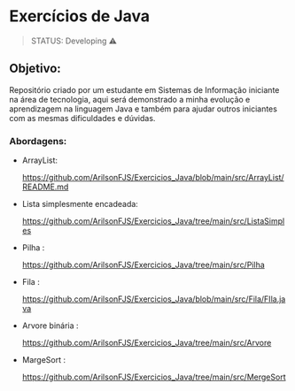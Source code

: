 <h1> Exercícios de Java </h1>

> STATUS: Developing ⚠️

## Objetivo:

Repositório criado por um estudante em Sistemas de Informação iniciante na área de tecnologia, aqui será demonstrado a minha evolução e aprendizagem na linguagem Java 
e também para ajudar outros iniciantes com as mesmas dificuldades e dúvidas.

<h3> Abordagens: </h3>

+ ArrayList: <p> https://github.com/ArilsonFJS/Exercicios_Java/blob/main/src/ArrayList/README.md </p>

+ Lista simplesmente encadeada: <p> https://github.com/ArilsonFJS/Exercicios_Java/tree/main/src/ListaSimples </p>

+ Pilha : <p> https://github.com/ArilsonFJS/Exercicios_Java/tree/main/src/Pilha </p>

+ Fila : <p>https://github.com/ArilsonFJS/Exercicios_Java/blob/main/src/Fila/FIla.java </p>

+ Arvore binária : <p> https://github.com/ArilsonFJS/Exercicios_Java/tree/main/src/Arvore </p>

+ MargeSort : <p> https://github.com/ArilsonFJS/Exercicios_Java/tree/main/src/MergeSort </p>

